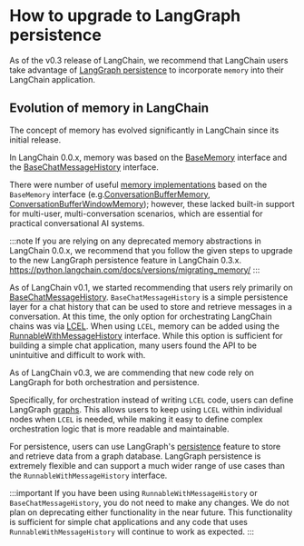 # How to upgrade to LangGraph persistence

As of the v0.3 release of LangChain, we recommend that LangChain users take advantage of [LangGraph persistence](https://langchain-ai.github.io/langgraph/concepts/persistence/) to incorporate `memory` into their LangChain application.

## Evolution of memory in LangChain 

The concept of memory has evolved significantly in LangChain since its initial release.

In LangChain 0.0.x, memory was based on the [BaseMemory](https://api.python.langchain.com/en/latest/memory/langchain_core.memory.BaseMemory.html) interface and the [BaseChatMessageHistory](https://api.python.langchain.com/en/latest/history/langchain_core.runnables.history.BaseChatMessageHistory.html) interface.

There were number of useful [memory implementations](https://python.langchain.com/api_reference/langchain/memory.html) based
on the `BaseMemory` interface (e.g.[ConversationBufferMemory](https://python.langchain.com/api_reference/langchain/memory/langchain.memory.buffer.ConversationBufferMemory.html), [ConversationBufferWindowMemory](https://python.langchain.com/api_reference/langchain/memory/langchain.memory.buffer_window.ConversationBufferWindowMemory.html)); however, these lacked built-in support for multi-user, multi-conversation scenarios, which are essential for practical conversational AI systems.

:::note
If you are relying on any deprecated memory abstractions in LangChain 0.0.x, we recommend that you follow
the given steps to upgrade to the new LangGraph persistence feature in LangChain 0.3.x.
https://python.langchain.com/docs/versions/migrating_memory/
:::

As of LangChain v0.1, we started recommending that users rely primarily on [BaseChatMessageHistory](https://python.langchain.com/api_reference/core/runnables/langchain_core.runnables.history.RunnableWithMessageHistory.html#langchain_core.runnables.history.RunnableWithMessageHistory). `BaseChatMessageHistory` is a simple persistence layer for a chat history that can be used to store and retrieve messages in a conversation. At this time, the only option for orchestrating LangChain chains was via [LCEL](https://python.langchain.com/docs/how_to/#langchain-expression-language-lcel). When using `LCEL`, memory can be added using the [RunnableWithMessageHistory](https://python.langchain.com/api_reference/core/runnables/langchain_core.runnables.history.RunnableWithMessageHistory.html#langchain_core.runnables.history.RunnableWithMessageHistory) interface. While this option is sufficient for building a simple chat application, many users found the API to be unintuitive and difficult to work with.

As of LangChain v0.3, we are commending that new code rely on LangGraph for both orchestration and persistence.

Specifically, for orchestration instead of writing `LCEL` code, users can define LangGraph [graphs](https://langchain-ai.github.io/langgraph/concepts/low_level/). This allows users to keep using `LCEL` within individual nodes when `LCEL` is needed, while
making it easy to define complex orchestration logic that is more readable and maintainable.

For persistence, users can use LangGraph's [persistence](https://langchain-ai.github.io/langgraph/concepts/persistence/) feature to store and retrieve data from a graph database. LangGraph persistence is extremely flexible and can support a much wider range of use cases than the `RunnableWithMessageHistory` interface.

:::important
If you have been using `RunnableWithMessageHistory` or `BaseChatMessageHistory`, you do not need to make any changes. We do not plan on deprecating either functionality in the near future. This functionality is sufficient for simple chat applications and any code that uses `RunnableWithMessageHistory` will continue to work as expected.
:::

